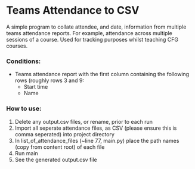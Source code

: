# Teams Attendance to CSV 

A simple program to collate attendee, and date, information from multiple teams attendance reports. For example, attendance across multiple sessions of a course. Used for tracking purposes whilst teaching CFG courses.

### Conditions: 
- Teams attendance report with the first column containing the following rows (roughly rows 3 and 9: 
  - Start time
  - Name


### How to use: 
1. Delete any output.csv files, or rename, prior to each run
2. Import all seperate attendance files, as CSV (please ensure this is comma seperated) into project directory 
2. In list_of_attendance_files (~line 77, main.py) place the path names (copy from content root) of each file
3. Run main 
4. See the generated output.csv file 
